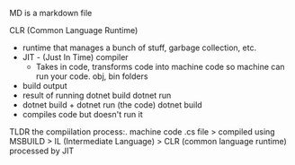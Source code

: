 MD is a markdown file

CLR (Common Language Runtime)
-   runtime that manages a bunch of stuff, garbage collection, etc.
-   JIT - (Just In Time) compiler
    - Takes in code, transforms code into machine code so machine can run your code.
obj, bin folders
-   build output
-   result of running dotnet build
dotnet run
-   dotnet build + dotnet run (the code)
dotnet build
-   compiles code but doesn't run it

TLDR the compiilation process:. machine code
.cs file > compiled using MSBUILD > IL (Intermediate Language) > CLR (common language runtime) processed by JIT 